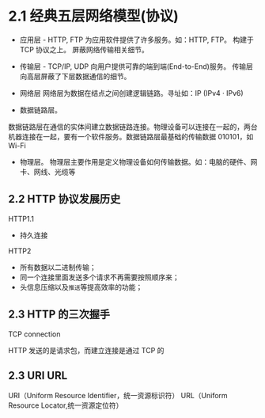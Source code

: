 # 2.1 经典五层网络模型(协议)

- 应用层 - HTTP, FTP
为应用软件提供了许多服务。如：HTTP, FTP。
构建于 TCP 协议之上。
屏蔽网络传输相关细节。

- 传输层 - TCP/IP, UDP
向用户提供可靠的端到端(End-to-End)服务。
传输层向高层屏蔽了下层数据通信的细节。

- 网络层
网络层为数据在结点之间创建逻辑链路。寻址如：IP (IPv4 · IPv6) 

- 数据链路层。

数据链路层在通信的实体间建立数据链路连接。物理设备可以连接在一起的，两台机器连接在一起，要有一个软件服务。数据链路层最基础的传输数据 010101，如 Wi-Fi

- 物理层。
物理层主要作用是定义物理设备如何传输数据。如：电脑的硬件、网卡、网线、光缆等

## 2.2 HTTP 协议发展历史

HTTP1.1
- 持久连接

HTTP2
- 所有数据以二进制传输；
- 同一个连接里面发送多个请求不再需要按照顺序来；
- 头信息压缩以及`推送`等提高效率的功能；

## 2.3 HTTP 的三次握手
TCP connection

HTTP 发送的是请求包，而建立连接是通过 TCP 的


## 2.3 URI URL
URI（Uniform Resource Identifier，统一资源标识符）
URL（Uniform Resource Locator,统一资源定位符）